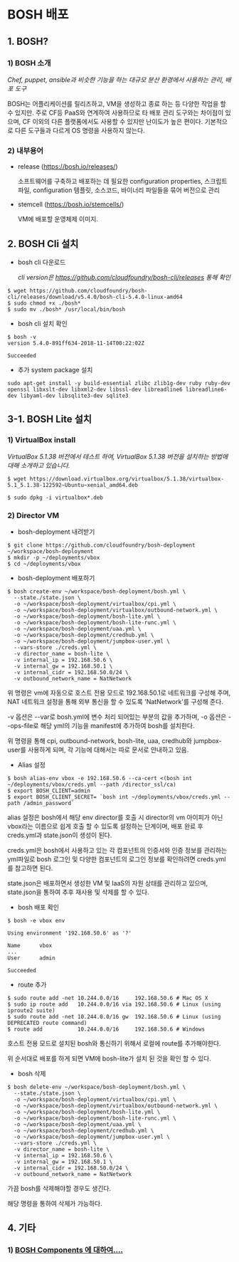 # BOSH 배포

## 1. BOSH?

### 1)  BOSH 소개

*Chef, puppet, ansible과 비슷한 기능을 하는 대규모 분산 환경에서 사용하는 관리, 배포 도구*

BOSH는 어플리케이션를 릴리즈하고, VM을 생성하고 종료 하는 등 다양한 작업을 할 수 있지만. 주로 CF등 PaaS와 연계하여 사용하므로 타 배포 관리 도구와는 차이점이 있으며, CF 이외의 다른 플랫폼에서도 사용할 수 있지만 난이도가 높은 편이다. 기본적으로 다른 도구들과 다르게 OS 명령을 사용하지 않는다.

### 2) 내부용어

- release (https://bosh.io/releases/)

  소프트웨어를 구축하고 배포하는 데 필요한 configuration properties, 스크립트 파일, configuration 템플릿, 소스코드, 바이너리 파일들을 묶어 버전으로 관리

- stemcell (https://bosh.io/stemcells/)

   VM에 배포할 운영체제 이미지. 



## 2. BOSH Cli 설치

- bosh cli 다운로드

  *cli version은 https://github.com/cloudfoundry/bosh-cli/releases 통해 확인*

```
$ wget https://github.com/cloudfoundry/bosh-cli/releases/download/v5.4.0/bosh-cli-5.4.0-linux-amd64
$ sudo chmod +x ./bosh*
$ sudo mv ./bosh* /usr/local/bin/bosh
```

- bosh cli 설치 확인

```
$ bosh -v
version 5.4.0-891ff634-2018-11-14T00:22:02Z

Succeeded
```

- 추가 system package 설치

```
sudo apt-get install -y build-essential zlibc zlib1g-dev ruby ruby-dev openssl libxslt-dev libxml2-dev libssl-dev libreadline6 libreadline6-dev libyaml-dev libsqlite3-dev sqlite3
```



## 3-1. BOSH Lite 설치

### 1) VirtualBox install

*VirtualBox 5.1.38 버전에서 테스트 하여, VirtualBox 5.1.38 버전을 설치하는 방법에 대해 소개하고 있습니다.*

```
$ wget https://download.virtualbox.org/virtualbox/5.1.38/virtualbox-5.1_5.1.38-122592~Ubuntu~xenial_amd64.deb

$ sudo dpkg -i virtualbox*.deb
```

### 2) Director VM

- bosh-deployment 내려받기

```
$ git clone https://github.com/cloudfoundry/bosh-deployment ~/workspace/bosh-deployment
$ mkdir -p ~/deployments/vbox
$ cd ~/deployments/vbox
```

- bosh-deployment 배포하기

```
$ bosh create-env ~/workspace/bosh-deployment/bosh.yml \ 
  --state./state.json \ 
  -o ~/workspace/bosh-deployment/virtualbox/cpi.yml \ 
  -o ~/workspace/bosh-deployment/virtualbox/outbound-network.yml \ 
  -o ~/workspace/bosh-deployment/bosh-lite.yml \ 
  -o ~/workspace/bosh-deployment/bosh-lite-runc.yml \ 
  -o ~/workspace/bosh-deployment/uaa.yml \ 
  -o ~/workspace/bosh-deployment/credhub.yml \ 
  -o ~/workspace/bosh-deployment/jumpbox-user.yml \ 
  --vars-store ./creds.yml \ 
  -v director_name = bosh-lite \ 
  -v internal_ip = 192.168.50.6 \ 
  -v internal_gw = 192.168.50.1 \ 
  -v internal_cidr = 192.168.50.0/24 \ 
  -v outbound_network_name = NatNetwork
```

위 명령은 vm에 자동으로 호스트 전용 모드로 192.168.50.1로 네트워크를 구성해 주며, NAT 네트워크 설정을 통해 외부 통신을 할 수 있도록 'NatNetwork'를 구성해 준다.

-v 옵션은 --var로 bosh.yml에 변수 처리 되어있는 부분의 값을 추가하며, -o 옵션은 --ops-file로 해당 yml의 기능을 manifest에 추가하여 bosh를 설치한다.

위 명령을 통해 cpi, outbound-network, bosh-lite, uaa, credhub와 jumpbox-user를 사용하게 되며, 각 기능에 대해서는 따로 문서로 안내하고 있음.

- Alias 설정

```
$ bosh alias-env vbox -e 192.168.50.6 --ca-cert <(bosh int ~/deployments/vbox/creds.yml --path /director_ssl/ca)
$ export BOSH_CLIENT=admin
$ export BOSH_CLIENT_SECRET= `bosh int ~/deployments/vbox/creds.yml --path /admin_password`
```

alias 설정은 bosh에서 해당 env director를 호출 시 director의 vm 아이피가 아닌 vbox라는 이름으로 쉽게 호출 할 수 있도록 설정하는 단계이며, 배포 완료 후 creds.yml과 state.json이 생성이 된다.

creds.yml은 bosh에서 사용하고 있는 각 컴포넌트의 인증서와 인증 정보를 관리하는 yml파일로 bosh 로그인 및 다양한 컴포넌트의 로그인 정보를 확인하려면 creds.yml를 참고하면 된다.

state.json은 배포하면서 생성한 VM 및 IaaS의 자원 상태를 관리하고 있으며, state.json을 통하여 추후 재사용 및 삭제를 할 수 있다.

- bosh 배포 확인

```
$ bosh -e vbox env

Using environment '192.168.50.6' as '?'

Name      vbox  
...
User      admin  

Succeeded
```

- route 추가

```
$ sudo route add -net 10.244.0.0/16     192.168.50.6 # Mac OS X
$ sudo ip route add   10.244.0.0/16 via 192.168.50.6 # Linux (using iproute2 suite)
$ sudo route add -net 10.244.0.0/16 gw  192.168.50.6 # Linux (using DEPRECATED route command)
$ route add           10.244.0.0/16     192.168.50.6 # Windows
```

호스트 전용 모드로 설치된 bosh와 통신하기 위해서 로컬에 route를 추가해야한다. 

위 순서대로 배포를 하게 되면 VM에 bosh-lite가 설치 된 것을 확인 할 수 있다.

- bosh 삭제

```
$ bosh delete-env ~/workspace/bosh-deployment/bosh.yml \ 
  --state./state.json \ 
  -o ~/workspace/bosh-deployment/virtualbox/cpi.yml \ 
  -o ~/workspace/bosh-deployment/virtualbox/outbound-network.yml \ 
  -o ~/workspace/bosh-deployment/bosh-lite.yml \ 
  -o ~/workspace/bosh-deployment/bosh-lite-runc.yml \ 
  -o ~/workspace/bosh-deployment/uaa.yml \ 
  -o ~/workspace/bosh-deployment/credhub.yml \ 
  -o ~/workspace/bosh-deployment/jumpbox-user.yml \ 
  --vars-store ./creds.yml \ 
  -v director_name = bosh-lite \ 
  -v internal_ip = 192.168.50.6 \ 
  -v internal_gw = 192.168.50.1 \ 
  -v internal_cidr = 192.168.50.0/24 \ 
  -v outbound_network_name = NatNetwork
```

가끔 bosh를 삭제해야할 경우도 생긴다.

해당 명령을 통하여  삭제가 가능하다.



## 4. 기타

### 1) [BOSH Components 에 대하여....](Director.md)